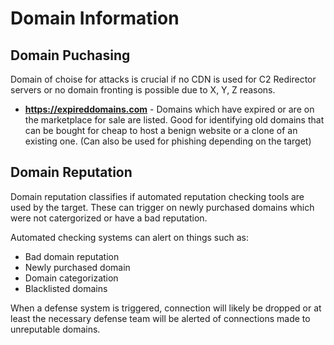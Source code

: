 # Domain Information

## Domain Puchasing

Domain of choise for attacks is crucial if no CDN is used for C2 Redirector servers or no domain fronting is possible due to X, Y, Z reasons.&#x20;

* **https://expireddomains.com** - Domains which have expired or are on the marketplace for sale are listed. Good for identifying old domains that can be bought for cheap to host a benign website or a clone of an existing one. (Can also be used for phishing depending on the target)

## Domain Reputation

Domain reputation classifies if automated reputation checking tools are used by the target. These can trigger on newly purchased domains which were not catergorized or have a bad reputation.

Automated checking systems can alert on things such as:

* Bad domain reputation
* Newly purchased domain
* Domain categorization
* Blacklisted domains

When a defense system is triggered, connection will likely be dropped or at least the necessary defense team will be alerted of connections made to unreputable domains.

